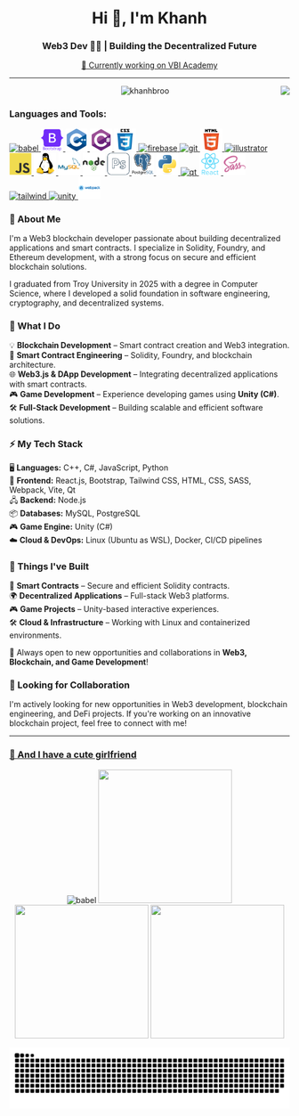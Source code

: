 <h1 align="center">Hi 👋, I'm Khanh</h1>
<h3 align="center">Web3 Dev 👨‍💻 | Building the Decentralized Future</h3>

<p align="center">
  <a href="https://github.com/vbi-academy" target="_blank" rel="noreferrer">🔭 Currently working on VBI Academy</a>
</p>

---


<div align="center">
  <img src="https://github-readme-stats.vercel.app/api/top-langs?username=khanhbroo&show_icons=true&locale=en&layout=compact" alt="khanhbroo" />
  <img align="right" height="200" src="https://media4.giphy.com/media/UkfUod3TFW66J2BWKK/giphy.gif?cid=6c09b952otgjv0gub4pktz2l1i2ksyszfhx8hwmv1iihfz8j&ep=v1_internal_gif_by_id&rid=giphy.gif&ct=g"  />
</div>

<h3 align="left">Languages and Tools:</h3>
<p align="left"> <a href="https://babeljs.io/" target="_blank" rel="noreferrer"> <img src="https://www.vectorlogo.zone/logos/babeljs/babeljs-icon.svg" alt="babel" width="40" height="40"/> </a> <a href="https://getbootstrap.com" target="_blank" rel="noreferrer"> <img src="https://raw.githubusercontent.com/devicons/devicon/master/icons/bootstrap/bootstrap-plain-wordmark.svg" alt="bootstrap" width="40" height="40"/> </a> <a href="https://www.w3schools.com/cpp/" target="_blank" rel="noreferrer"> <img src="https://raw.githubusercontent.com/devicons/devicon/master/icons/cplusplus/cplusplus-original.svg" alt="cplusplus" width="40" height="40"/> </a> <a href="https://www.w3schools.com/cs/" target="_blank" rel="noreferrer"> <img src="https://raw.githubusercontent.com/devicons/devicon/master/icons/csharp/csharp-original.svg" alt="csharp" width="40" height="40"/> </a> <a href="https://www.w3schools.com/css/" target="_blank" rel="noreferrer"> <img src="https://raw.githubusercontent.com/devicons/devicon/master/icons/css3/css3-original-wordmark.svg" alt="css3" width="40" height="40"/> </a> <a href="https://firebase.google.com/" target="_blank" rel="noreferrer"> <img src="https://www.vectorlogo.zone/logos/firebase/firebase-icon.svg" alt="firebase" width="40" height="40"/> </a> <a href="https://git-scm.com/" target="_blank" rel="noreferrer"> <img src="https://www.vectorlogo.zone/logos/git-scm/git-scm-icon.svg" alt="git" width="40" height="40"/> </a> <a href="https://www.w3.org/html/" target="_blank" rel="noreferrer"> <img src="https://raw.githubusercontent.com/devicons/devicon/master/icons/html5/html5-original-wordmark.svg" alt="html5" width="40" height="40"/> </a> <a href="https://www.adobe.com/in/products/illustrator.html" target="_blank" rel="noreferrer"> <img src="https://www.vectorlogo.zone/logos/adobe_illustrator/adobe_illustrator-icon.svg" alt="illustrator" width="40" height="40"/> </a> <a href="https://developer.mozilla.org/en-US/docs/Web/JavaScript" target="_blank" rel="noreferrer"> <img src="https://raw.githubusercontent.com/devicons/devicon/master/icons/javascript/javascript-original.svg" alt="javascript" width="40" height="40"/> </a> <a href="https://www.linux.org/" target="_blank" rel="noreferrer"> <img src="https://raw.githubusercontent.com/devicons/devicon/master/icons/linux/linux-original.svg" alt="linux" width="40" height="40"/> </a> <a href="https://www.mysql.com/" target="_blank" rel="noreferrer"> <img src="https://raw.githubusercontent.com/devicons/devicon/master/icons/mysql/mysql-original-wordmark.svg" alt="mysql" width="40" height="40"/> </a> <a href="https://nodejs.org" target="_blank" rel="noreferrer"> <img src="https://raw.githubusercontent.com/devicons/devicon/master/icons/nodejs/nodejs-original-wordmark.svg" alt="nodejs" width="40" height="40"/> </a> <a href="https://www.photoshop.com/en" target="_blank" rel="noreferrer"> <img src="https://raw.githubusercontent.com/devicons/devicon/master/icons/photoshop/photoshop-line.svg" alt="photoshop" width="40" height="40"/> </a> <a href="https://www.postgresql.org" target="_blank" rel="noreferrer"> <img src="https://raw.githubusercontent.com/devicons/devicon/master/icons/postgresql/postgresql-original-wordmark.svg" alt="postgresql" width="40" height="40"/> </a> <a href="https://www.python.org" target="_blank" rel="noreferrer"> <img src="https://raw.githubusercontent.com/devicons/devicon/master/icons/python/python-original.svg" alt="python" width="40" height="40"/> </a> <a href="https://www.qt.io/" target="_blank" rel="noreferrer"> <img src="https://upload.wikimedia.org/wikipedia/commons/0/0b/Qt_logo_2016.svg" alt="qt" width="40" height="40"/> </a> <a href="https://reactjs.org/" target="_blank" rel="noreferrer"> <img src="https://raw.githubusercontent.com/devicons/devicon/master/icons/react/react-original-wordmark.svg" alt="react" width="40" height="40"/> </a> <a href="https://sass-lang.com" target="_blank" rel="noreferrer"> <img src="https://raw.githubusercontent.com/devicons/devicon/master/icons/sass/sass-original.svg" alt="sass" width="40" height="40"/> </a> <a href="https://tailwindcss.com/" target="_blank" rel="noreferrer"> <img src="https://www.vectorlogo.zone/logos/tailwindcss/tailwindcss-icon.svg" alt="tailwind" width="40" height="40"/> </a> <a href="https://unity.com/" target="_blank" rel="noreferrer"> <img src="https://www.vectorlogo.zone/logos/unity3d/unity3d-icon.svg" alt="unity" width="40" height="40"/> </a> <a href="https://webpack.js.org" target="_blank" rel="noreferrer"> <img src="https://raw.githubusercontent.com/devicons/devicon/d00d0969292a6569d45b06d3f350f463a0107b0d/icons/webpack/webpack-original-wordmark.svg" alt="webpack" width="40" height="40"/> </a> </p>



### 👋 About Me
I'm a Web3 blockchain developer passionate about building decentralized applications and smart contracts. I specialize in Solidity, Foundry, and Ethereum development, with a strong focus on secure and efficient blockchain solutions.

I graduated from Troy University in 2025 with a degree in Computer Science, where I developed a solid foundation in software engineering, cryptography, and decentralized systems.

### 🚀 What I Do  
💡 **Blockchain Development** – Smart contract creation and Web3 integration.  
🔗 **Smart Contract Engineering** – Solidity, Foundry, and blockchain architecture.  
🌐 **Web3.js & DApp Development** – Integrating decentralized applications with smart contracts.  
🎮 **Game Development** – Experience developing games using **Unity (C#)**.  
🛠 **Full-Stack Development** – Building scalable and efficient software solutions.  

### ⚡ My Tech Stack  
🖥 **Languages:** C++, C#, JavaScript, Python  
🎨 **Frontend:** React.js, Bootstrap, Tailwind CSS, HTML, CSS, SASS, Webpack, Vite, Qt  
🖧 **Backend:** Node.js  
📦 **Databases:** MySQL, PostgreSQL  
🎮 **Game Engine:** Unity (C#)  
☁️ **Cloud & DevOps:** Linux (Ubuntu as WSL), Docker, CI/CD pipelines  

### 🎯 Things I've Built  
🔗 **Smart Contracts** – Secure and efficient Solidity contracts.  
🌍 **Decentralized Applications** – Full-stack Web3 platforms.  
🎮 **Game Projects** – Unity-based interactive experiences.  
🛠 **Cloud & Infrastructure** – Working with Linux and containerized environments.  

🚀 Always open to new opportunities and collaborations in **Web3, Blockchain, and Game Development**!  


### 🤝 Looking for Collaboration
I'm actively looking for new opportunities in Web3 development, blockchain engineering, and DeFi projects. If you're working on an innovative blockchain project, feel free to connect with me!

---

### <a href="https://www.facebook.com/khanh.gia.417555" target="_blank" rel="noreferrer">👸 And I have a cute girlfriend</a> 
<div align="center">
  <img src="https://scontent.fhan2-3.fna.fbcdn.net/v/t39.30808-6/350995036_971687734265714_755839904542528237_n.jpg?_nc_cat=111&ccb=1-7&_nc_sid=a5f93a&_nc_ohc=B___RMfN9usQ7kNvgE8DRFy&_nc_oc=AdhuZzdg8DTm8KxoMM0CikyBHNVgx9qLOrKF16r_2-hljFvFz4yDs14Rax3287MDGVwqsm04VuDFFdpxXLtbdRJ_&_nc_zt=23&_nc_ht=scontent.fhan2-3.fna&_nc_gid=AED3ageW3xPJ0QD0TsSrtJH&oh=00_AYEM01PdwmqoQSwrpKL1BMuZKbuCTMlxlR6qWz3sqc-Gzw&oe=67D0F7DA" alt="babel" width="240" height="240"/>
  <img src="https://scontent.fhan20-1.fna.fbcdn.net/v/t39.30808-6/476110904_2275386319502073_120707930784379247_n.jpg?_nc_cat=109&ccb=1-7&_nc_sid=6ee11a&_nc_ohc=OyqLnVw5FasQ7kNvgHPqJKW&_nc_oc=AdgOqEOkX5Jit1he0c4Pv23zjUVfP1S-nss3cnchJxCiEMI4bjkg1uU48ixk7qDDM32vXOxmpCUZgXyvpha8qE7V&_nc_zt=23&_nc_ht=scontent.fhan20-1.fna&_nc_gid=Aij_dK5OQwNK3BOD0deXtkg&oh=00_AYEXQe2e45rdVk6O00hngB1a3fOj1ka-ymYfzQp7FP7gvg&oe=67D0FC02" width="240" height="240" />
  <img src="https://scontent.fhan2-5.fna.fbcdn.net/v/t39.30808-6/434770614_2047560215618019_8899596721880806972_n.jpg?_nc_cat=104&ccb=1-7&_nc_sid=a5f93a&_nc_ohc=3v3QbL--J2cQ7kNvgE_muX5&_nc_oc=AdgTXsPBFO5UB73rswoBZ7F6Zh9A8saMsA5u0EVTYwS63q7IFuA7KGDAEx2a5Rb_rcmp_ajb34ei7ZAU1TS6qyD5&_nc_zt=23&_nc_ht=scontent.fhan2-5.fna&_nc_gid=Aa4iz6q_0qvGQeuyktS-Vbt&oh=00_AYEx1FrgqRU_2s96uUQh3M1erMLTVPHf04qQMy7xk75A3g&oe=67D0CE99" width="240" height="240" />
  <img src="https://scontent.fhan2-5.fna.fbcdn.net/v/t39.30808-6/428195872_2015190932188281_3600677546956356080_n.jpg?_nc_cat=104&ccb=1-7&_nc_sid=a5f93a&_nc_ohc=UP_6iK0_aZUQ7kNvgGNu7k7&_nc_oc=AdjxTcEci9ROWLX1fXVkkU6x4gJhcruW5rhas5FtBJHAcJtRcpEb17Am-EwTQCg1zwrSGFsvGx5cG28OFtCmNSjh&_nc_zt=23&_nc_ht=scontent.fhan2-5.fna&_nc_gid=A3Dn1aOwBTa0XQxvqhX5zov&oh=00_AYE6c2xkzr6C70o2tUXKU8LMUaMia2oTdcST-J1IIuB8mQ&oe=67D0D1F1" width="240" height="240" />
</div>


![snake gif](https://github.com/Khanhbroo/Khanhbroo/blob/output/github-snake.svg)


